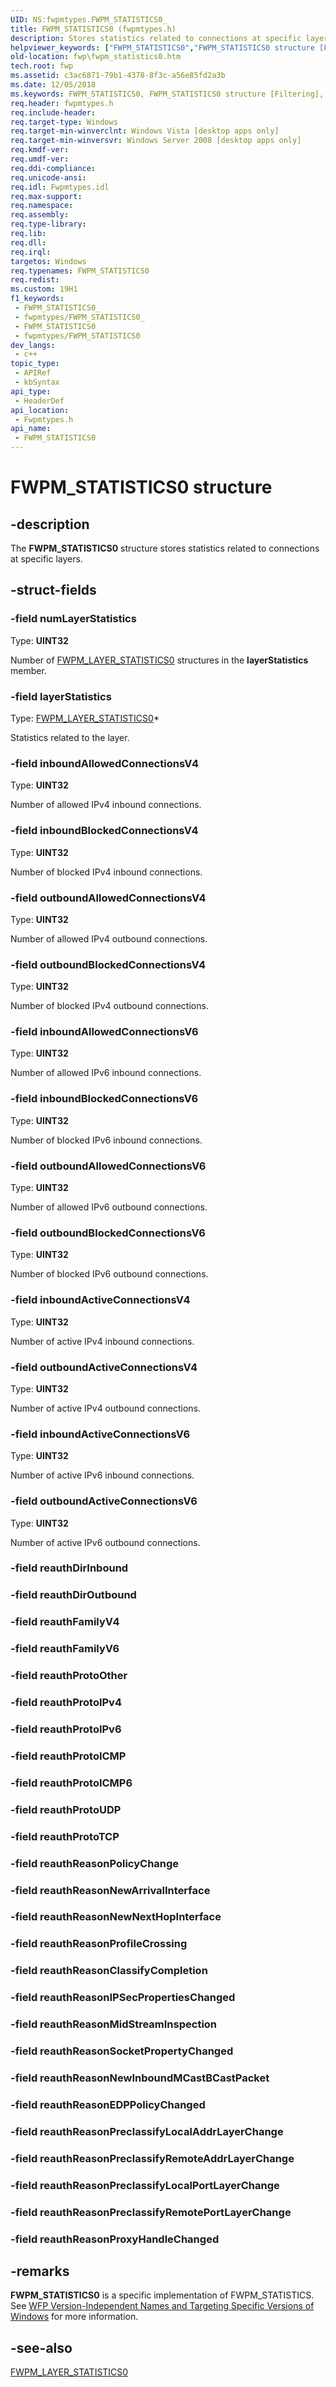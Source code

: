```yaml
---
UID: NS:fwpmtypes.FWPM_STATISTICS0_
title: FWPM_STATISTICS0 (fwpmtypes.h)
description: Stores statistics related to connections at specific layers.
helpviewer_keywords: ["FWPM_STATISTICS0","FWPM_STATISTICS0 structure [Filtering]","fwp.fwpm_statistics0","fwpmtypes/FWPM_STATISTICS0"]
old-location: fwp\fwpm_statistics0.htm
tech.root: fwp
ms.assetid: c3ac6871-79b1-4378-8f3c-a56e85fd2a3b
ms.date: 12/05/2018
ms.keywords: FWPM_STATISTICS0, FWPM_STATISTICS0 structure [Filtering], fwp.fwpm_statistics0, fwpmtypes/FWPM_STATISTICS0
req.header: fwpmtypes.h
req.include-header: 
req.target-type: Windows
req.target-min-winverclnt: Windows Vista [desktop apps only]
req.target-min-winversvr: Windows Server 2008 [desktop apps only]
req.kmdf-ver: 
req.umdf-ver: 
req.ddi-compliance: 
req.unicode-ansi: 
req.idl: Fwpmtypes.idl
req.max-support: 
req.namespace: 
req.assembly: 
req.type-library: 
req.lib: 
req.dll: 
req.irql: 
targetos: Windows
req.typenames: FWPM_STATISTICS0
req.redist: 
ms.custom: 19H1
f1_keywords:
 - FWPM_STATISTICS0_
 - fwpmtypes/FWPM_STATISTICS0_
 - FWPM_STATISTICS0
 - fwpmtypes/FWPM_STATISTICS0
dev_langs:
 - c++
topic_type:
 - APIRef
 - kbSyntax
api_type:
 - HeaderDef
api_location:
 - Fwpmtypes.h
api_name:
 - FWPM_STATISTICS0
---
```


# FWPM_STATISTICS0 structure


## -description

The <b>FWPM_STATISTICS0</b> structure stores statistics related to connections at specific layers.

## -struct-fields

### -field numLayerStatistics

Type: <b>UINT32</b>

Number of [FWPM_LAYER_STATISTICS0](/windows/desktop/api/fwpmtypes/ns-fwpmtypes-fwpm_layer_statistics0) structures in the <b>layerStatistics</b> member.

### -field layerStatistics

Type: [FWPM_LAYER_STATISTICS0](/windows/desktop/api/fwpmtypes/ns-fwpmtypes-fwpm_layer_statistics0)*</b>

Statistics related to the layer.

### -field inboundAllowedConnectionsV4

Type: <b>UINT32</b>

Number of allowed IPv4 inbound connections.

### -field inboundBlockedConnectionsV4

Type: <b>UINT32</b>

Number of blocked IPv4 inbound connections.

### -field outboundAllowedConnectionsV4

Type: <b>UINT32</b>

Number of allowed IPv4 outbound connections.

### -field outboundBlockedConnectionsV4

Type: <b>UINT32</b>

Number of blocked IPv4 outbound connections.

### -field inboundAllowedConnectionsV6

Type: <b>UINT32</b>

Number of allowed IPv6 inbound connections.

### -field inboundBlockedConnectionsV6

Type: <b>UINT32</b>

Number of blocked IPv6 inbound connections.

### -field outboundAllowedConnectionsV6

Type: <b>UINT32</b>

Number of allowed IPv6 outbound connections.

### -field outboundBlockedConnectionsV6

Type: <b>UINT32</b>

Number of blocked IPv6 outbound connections.

### -field inboundActiveConnectionsV4

Type: <b>UINT32</b>

Number of active IPv4 inbound connections.

### -field outboundActiveConnectionsV4

Type: <b>UINT32</b>

Number of active IPv4 outbound connections.

### -field inboundActiveConnectionsV6

Type: <b>UINT32</b>

Number of active IPv6 inbound connections.

### -field outboundActiveConnectionsV6

Type: <b>UINT32</b>

Number of active IPv6 outbound connections.

### -field reauthDirInbound

### -field reauthDirOutbound

### -field reauthFamilyV4

### -field reauthFamilyV6

### -field reauthProtoOther

### -field reauthProtoIPv4

### -field reauthProtoIPv6

### -field reauthProtoICMP

### -field reauthProtoICMP6

### -field reauthProtoUDP

### -field reauthProtoTCP

### -field reauthReasonPolicyChange

### -field reauthReasonNewArrivalInterface

### -field reauthReasonNewNextHopInterface

### -field reauthReasonProfileCrossing

### -field reauthReasonClassifyCompletion

### -field reauthReasonIPSecPropertiesChanged

### -field reauthReasonMidStreamInspection

### -field reauthReasonSocketPropertyChanged

### -field reauthReasonNewInboundMCastBCastPacket

### -field reauthReasonEDPPolicyChanged

### -field reauthReasonPreclassifyLocalAddrLayerChange

### -field reauthReasonPreclassifyRemoteAddrLayerChange

### -field reauthReasonPreclassifyLocalPortLayerChange

### -field reauthReasonPreclassifyRemotePortLayerChange

### -field reauthReasonProxyHandleChanged

## -remarks

<b>FWPM_STATISTICS0</b> is a specific implementation of FWPM_STATISTICS. See <a href="/windows/desktop/FWP/wfp-version-independent-names-and-targeting-specific-versions-of-windows">WFP Version-Independent Names and Targeting Specific Versions of Windows</a>  for more information.

## -see-also

[FWPM_LAYER_STATISTICS0](/windows/desktop/api/fwpmtypes/ns-fwpmtypes-fwpm_layer_statistics0)